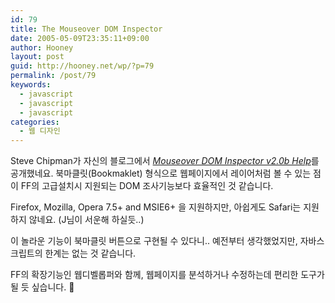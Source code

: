 ```yaml
---
id: 79
title: The Mouseover DOM Inspector
date: 2005-05-09T23:35:11+09:00
author: Hooney
layout: post
guid: http://hooney.net/wp/?p=79
permalink: /post/79
keywords:
  - javascript
  - javascript
  - javascript
categories:
  - 웹 디자인
---
```

Steve Chipman가 자신의 블로그에서 [_Mouseover DOM Inspector v2.0b Help_](http://slayeroffice.com/tools/modi/v2.0/modi_help.html)를 공개했네요. 북마클릿(Bookmaklet) 형식으로 웹페이지에서 레이어처럼 볼 수 있는 점이 FF의 고급설치시 지원되는 DOM 조사기능보다 효율적인 것 같습니다.

Firefox, Mozilla, Opera 7.5+ and MSIE6+ 을 지원하지만, 아쉽게도 Safari는 지원하지 않네요. (J님이 서운해 하실듯..)

이 놀라운 기능이 북마클릿 버튼으로 구현될 수 있다니.. 예전부터 생각했었지만, 자바스크립트의 한계는 없는 것 같습니다. 

FF의 확장기능인 웹디벨롭퍼와 함께, 웹페이지를 분석하거나 수정하는데 편리한 도구가 될 듯 싶습니다. 🙂